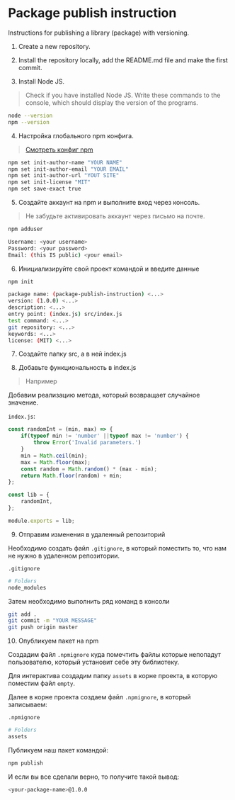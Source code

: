 # Package publish instruction

Instructions for publishing a library (package) with versioning.

1. Create a new repository.

2. Install the repository locally, add the README.md file and make the first commit.

3. Install Node JS.

> Check if you have installed Node JS. Write these commands to the console, which should display the version of the programs.

```bash
node --version
npm --version
```

4. Настройка глобального npm конфига.

> [Смотреть конфиг npm][npm-docs]

[npm-docs]: https://docs.npmjs.com/cli/v7/using-npm/config

```bash
npm set init-author-name "YOUR NAME"
npm set init-author-email "YOUR EMAIL"
npm set init-author-url "YOUT SITE"
npm set init-license "MIT"
npm set save-exact true
```

5. Создайте аккаунт на npm и выполните вход через консоль.

> Не забудьте активировать аккаунт через письмо на почте.

```bash
npm adduser

Username: <your username>
Password: <your password>
Email: (this IS public) <your email>
```

6. Инициализируйте свой проект командой и введите данные
```bash
npm init

package name: (package-publish-instruction) <...>
version: (1.0.0) <...>
description: <...>
entry point: (index.js) src/index.js
test command: <...>
git repository: <...>
keywords: <...>
license: (MIT) <...>
```

7. Создайте папку src, а в ней index.js

8. Добавьте функциональность в index.js

> Например

Добавим реализацию метода, который возвращает случайное значение.

`index.js`:
```js
const randomInt = (min, max) => {
	if(typeof min != 'number' ||typeof max != 'number') {
		throw Error('Invalid parameters.')
	}
	min = Math.ceil(min);
	max = Math.floor(max);
	const random = Math.random() * (max - min);
	return Math.floor(random) + min;
};

const lib = {
	randomInt,
};

module.exports = lib;
```

9. Отправим изменения в удаленный репозиторий

Необходимо создать файл `.gitignore`, в который поместить то, что нам не нужно в удаленном репозитории.

`.gitignore`
```sh
# Folders
node_modules
```

Затем необходимо выполнить ряд команд в консоли

```bash
git add .
git commit -m "YOUR MESSAGE"
git push origin master
```

10. Опубликуем пакет на npm

Создадим файл `.npmignore` куда помечтить файлы которые непопадут пользователю, который установит себе эту библиотеку.

Для интерактива создадим папку `assets` в корне проекта, в которую поместим файл `empty`.

Далее в корне проекта создаем файл `.npmignore`, в который записываем:

`.npmignore`
```sh
# Folders
assets
```

Публикуем наш пакет командой:
```bash
npm publish
```

И если вы все сделали верно, то получите такой вывод:
```bash
<your-package-name>@1.0.0
```
